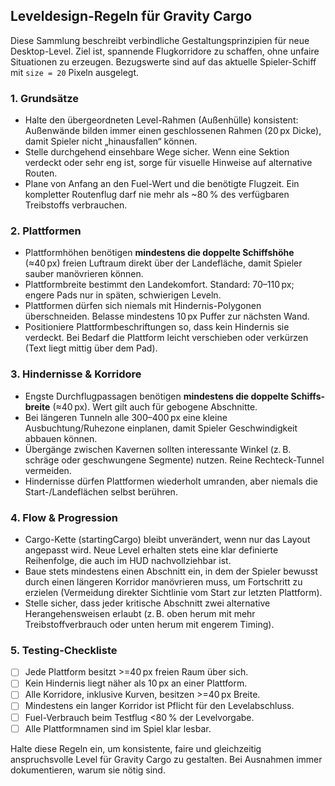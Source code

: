 ## Leveldesign-Regeln für Gravity Cargo

Diese Sammlung beschreibt verbindliche Gestaltungsprinzipien für neue Desktop-Level. Ziel ist, spannende Flugkorridore zu schaffen, ohne unfaire Situationen zu erzeugen. Bezugswerte sind auf das aktuelle Spieler-Schiff mit `size = 20` Pixeln ausgelegt.

### 1. Grundsätze
- Halte den übergeordneten Level-Rahmen (Außenhülle) konsistent: Außenwände bilden immer einen geschlossenen Rahmen (20 px Dicke), damit Spieler nicht „hinausfallen“ können.
- Stelle durchgehend einsehbare Wege sicher. Wenn eine Sektion verdeckt oder sehr eng ist, sorge für visuelle Hinweise auf alternative Routen.
- Plane von Anfang an den Fuel-Wert und die benötigte Flugzeit. Ein kompletter Routenflug darf nie mehr als ~80 % des verfügbaren Treibstoffs verbrauchen.

### 2. Plattformen
- Plattformhöhen benötigen **mindestens die doppelte Schiffs­höhe** (≈40 px) freien Luftraum direkt über der Landefläche, damit Spieler sauber manövrieren können.
- Plattformbreite bestimmt den Landekomfort. Standard: 70–110 px; engere Pads nur in späten, schwierigen Leveln.
- Plattformen dürfen sich niemals mit Hindernis-Polygonen überschneiden. Belasse mindestens 10 px Puffer zur nächsten Wand.
- Positioniere Plattformbeschriftungen so, dass kein Hindernis sie verdeckt. Bei Bedarf die Plattform leicht verschieben oder verkürzen (Text liegt mittig über dem Pad).

### 3. Hindernisse & Korridore
- Engste Durchflugpassagen benötigen **mindestens die doppelte Schiffs­breite** (≈40 px). Wert gilt auch für gebogene Abschnitte.
- Bei längeren Tunneln alle 300–400 px eine kleine Ausbuchtung/Ruhezone einplanen, damit Spieler Geschwindigkeit abbauen können.
- Übergänge zwischen Kavernen sollten interessante Winkel (z. B. schräge oder geschwungene Segmente) nutzen. Reine Rechteck-Tunnel vermeiden.
- Hindernisse dürfen Plattformen wiederholt umranden, aber niemals die Start-/Landeflächen selbst berühren.

### 4. Flow & Progression
- Cargo-Kette (startingCargo) bleibt unverändert, wenn nur das Layout angepasst wird. Neue Level erhalten stets eine klar definierte Reihenfolge, die auch im HUD nachvollziehbar ist.
- Baue stets mindestens einen Abschnitt ein, in dem der Spieler bewusst durch einen längeren Korridor manövrieren muss, um Fortschritt zu erzielen (Vermeidung direkter Sichtlinie vom Start zur letzten Plattform).
- Stelle sicher, dass jeder kritische Abschnitt zwei alternative Herangehensweisen erlaubt (z. B. oben herum mit mehr Treibstoffverbrauch oder unten herum mit engerem Timing).

### 5. Testing-Checkliste
- [ ] Jede Plattform besitzt >=40 px freien Raum über sich.
- [ ] Kein Hindernis liegt näher als 10 px an einer Plattform.
- [ ] Alle Korridore, inklusive Kurven, besitzen >=40 px Breite.
- [ ] Mindestens ein langer Korridor ist Pflicht für den Levelabschluss.
- [ ] Fuel-Verbrauch beim Testflug <80 % der Levelvorgabe.
- [ ] Alle Plattformnamen sind im Spiel klar lesbar.

Halte diese Regeln ein, um konsistente, faire und gleichzeitig anspruchsvolle Level für Gravity Cargo zu gestalten. Bei Ausnahmen immer dokumentieren, warum sie nötig sind.

